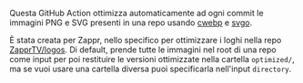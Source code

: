 Questa GitHub Action ottimizza automaticamente ad ogni commit le immagini PNG e SVG presenti in una repo usando [cwebp](https://developers.google.com/speed/webp/docs/cwebp?hl=it) e [svgo](https://github.com/svg/svgo).

È stata creata per Zappr, nello specifico per ottimizzare i loghi nella repo [ZapprTV/logos](https://github.com/ZapprTV/logos). Di default, prende tutte le immagini nel root di una repo come input per poi restituire le versioni ottimizzate nella cartella `optimized/`, ma se vuoi usare una cartella diversa puoi specificarla nell'input `directory`.
